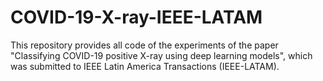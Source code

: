 # COVID-19-X-ray-IEEE-LATAM
This repository provides all code of the experiments of the paper "Classifying COVID-19 positive X-ray using deep learning models", which was submitted to IEEE Latin America Transactions (IEEE-LATAM).
